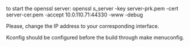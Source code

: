to start the openssl server:
	openssl s_server -key server-prk.pem -cert server-cer.pem -accept 10.0.110.71:44330 -www -debug

Please, change the IP address to your corresponding interface.

Kconfig should be configured before the build through make menuconfig.

